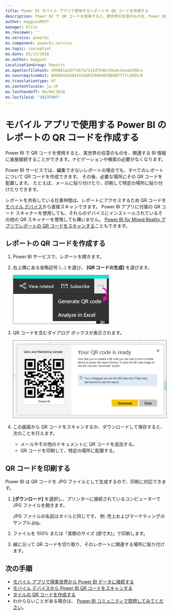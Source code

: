 ```yaml
---
title: Power BI モバイル アプリで使用するレポートの QR コードを作成する
description: Power BI で QR コードを使用すると、実世界の任意のものを、Power BI モバイル アプリの関連する BI 情報に直接接続することができます。検索の必要はありません。
author: maggiesMSFT
manager: kfile
ms.reviewer: ''
ms.service: powerbi
ms.component: powerbi-service
ms.topic: conceptual
ms.date: 03/13/2018
ms.author: maggies
LocalizationGroup: Reports
ms.openlocfilehash: d99081a3d77ebfa7115d7546c59adc42eab308ca
ms.sourcegitcommit: 80d6b45eb84243e801b60b9038b9bff77c30d5c8
ms.translationtype: HT
ms.contentlocale: ja-JP
ms.lasthandoff: 06/04/2018
ms.locfileid: "34237947"
---
```

# <a name="create-a-qr-code-for-a-report-in-power-bi-to-use-in-the-mobile-apps"></a>モバイル アプリで使用する Power BI のレポートの QR コードを作成する
Power BI で QR コードを使用すると、実世界の任意のものを、関連する BI 情報に直接接続することができます。ナビゲーションや検索の必要がなくなります。

Power BI サービスでは、編集できないレポートの場合でも、すべてのレポートについて QR コードを作成できます。 その後、必要な場所にその QR コードを配置します。 たとえば、メールに貼り付けたり、印刷して特定の場所に貼り付けたりできます。 

レポートを共有している仕事仲間は、レポートにアクセスするため QR コードを[モバイル デバイス](mobile-apps-qr-code.md)から直接スキャンできます。 Power BI アプリに付属の QR コード スキャナーを使用しても、それらのデバイスにインストールされているその他の QR スキャナーを使用しても構いません。 [Power BI for Mixed Reality アプリでレポートの QR コードをスキャンする](mobile-mixed-reality-app.md#scan-a-report-qr-code-in-holographic-view)こともできます。

## <a name="create-a-qr-code-for-a-report"></a>レポートの QR コードを作成する
1. Power BI サービスで、レポートを開きます。
2. 右上隅にある省略記号 (...) を選び、 **[QR コードの生成]** を選びます。 
   
    ![](media/service-create-qr-code-for-report/power-bi-create-qr-code-report.png)
3. QR コードを含むダイアログ ボックスが表示されます。 
   
    ![](media/service-create-qr-code-for-report/powerbi_report_qrcode.png)
4. この画面から QR コードをスキャンするか、ダウンロードして保存すると、次のことを行えます。 
   
   * メールやその他のドキュメントに QR コードを追加する。 
   * QR コードを印刷して、特定の場所に配置する。 

## <a name="print-the-qr-code"></a>QR コードを印刷する
Power BI は QR コードを JPG ファイルとして生成するので、印刷に対応できます。 

1. **[ダウンロード]** を選択し、プリンターに接続されているコンピューターで JPG ファイルを開きます。  
   
   JPG ファイルの名前はタイルと同じです。 例: 売上およびマーケティングのサンプル.jpg。
   
1. ファイルを 100% または「実際のサイズ (原寸大)」で印刷します。  
2. 縁に沿って QR コードを切り取り、そのレポートに関連する場所に貼り付けます。 

## <a name="next-steps"></a>次の手順
* [モバイル アプリで現実世界から Power BI データに接続する](mobile-apps-data-in-real-world-context.md)
* [モバイル デバイスから Power BI QR コードをスキャンする](mobile-apps-qr-code.md)
* [タイルの QR コードを作成する](service-create-qr-code-for-tile.md)
* わからないことがある場合は、 [Power BI コミュニティで質問してみてください](http://community.powerbi.com/)。

